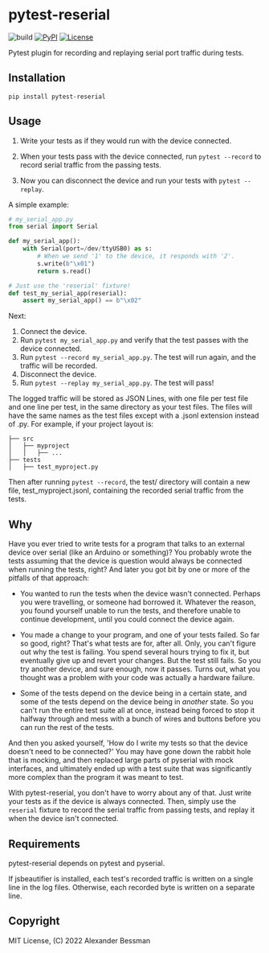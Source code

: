 # pytest-reserial

![build](https://github.com/bessman/pytest-reserial/actions/workflows/main.yml/badge.svg)
[![PyPI](https://img.shields.io/pypi/v/pytest-reserial.svg)](https://pypi.org/project/pytest-reserial/)
[![License](https://img.shields.io/pypi/l/pytest-reserial)](https://mit-license.org/)

Pytest plugin for recording and replaying serial port traffic during tests.

## Installation

`pip install pytest-reserial`

## Usage

1.  Write your tests as if they would run with the device connected.

2.  When your tests pass with the device connected, run `pytest --record` to record serial traffic 
    from the passing tests.

3.  Now you can disconnect the device and run your tests with `pytest --replay`.

A simple example:

```python
# my_serial_app.py
from serial import Serial

def my_serial_app():
    with Serial(port=/dev/ttyUSB0) as s:
        # When we send '1' to the device, it responds with '2'.
        s.write(b"\x01")
        return s.read()

# Just use the 'reserial' fixture!
def test_my_serial_app(reserial):
    assert my_serial_app() == b"\x02"
```

Next:

1.  Connect the device.
2.  Run `pytest my_serial_app.py` and verify that the test passes with the device connected.
3.  Run `pytest --record my_serial_app.py`. The test will run again, and the traffic will be recorded.
4.  Disconnect the device.
5.  Run `pytest --replay my_serial_app.py`. The test will pass!

The logged traffic will be stored as JSON Lines, with one file per test file and one line per test, in the same directory as your test files. The files will have the same names as the test files except with a .jsonl extension instead of .py. For example, if your project layout is:

```shell
├── src
│   ├── myproject
│   │   ├── ...
├── tests
│   ├── test_myproject.py
```

Then after running `pytest --record`, the test/ directory will contain a new file, test_myproject.jsonl, containing the recorded serial traffic from the tests.

## Why

Have you ever tried to write tests for a program that talks to an external device over serial (like an Arduino or something)? You probably wrote the tests assuming that the device is question would always be connected when running the tests, right? And later you got bit by one or more of the pitfalls of that approach:

-   You wanted to run the tests when the device wasn't connected. Perhaps you were travelling, or
    someone had borrowed it. Whatever the reason, you found yourself unable to run the tests, and
    therefore unable to continue development, until you could connect the device again.

-   You made a change to your program, and one of your tests failed. So far so good, right? That's
    what tests are for, after all. Only, you can't figure out why the test is failing. You spend
    several hours trying to fix it, but eventually give up and revert your changes.
    But the test still fails.
    So you try another device, and sure enough, now it passes. Turns out, what you thought was a
    problem with your code was actually a hardware failure.

-   Some of the tests depend on the device being in a certain state, and some of the tests depend on
    the device being in *another* state. So you can't run the entire test suite all at once, instead
    being forced to stop it halfway through and mess with a bunch of wires and buttons before you can
    run the rest of the tests.
   
And then you asked yourself, 'How do I write my tests so that the device doesn't need to be connected?' You may have gone down the rabbit hole that is mocking, and then replaced large parts of pyserial with mock interfaces, and ultimately ended up with a test suite that was significantly more complex than the program it was meant to test.

With pytest-reserial, you don't have to worry about any of that. Just write your tests as if the device is always connected. Then, simply use the `reserial` fixture to record the serial traffic from passing tests, and replay it when the device isn't connected.

## Requirements

pytest-reserial depends on pytest and pyserial.

If jsbeautifier is installed, each test's recorded traffic is written on a single line in the log files. Otherwise, each recorded byte is written on a separate line.

## Copyright

MIT License, (C) 2022 Alexander Bessman
